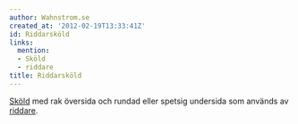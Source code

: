 ```yaml
---
author: Wahnstrom.se
created_at: '2012-02-19T13:33:41Z'
id: Riddarsköld
links:
  mention:
  - Sköld
  - riddare
title: Riddarsköld
---
```


[Sköld] med rak översida och rundad eller spetsig undersida som används av [riddare].

  [Sköld]: Sköld
  [riddare]: riddare